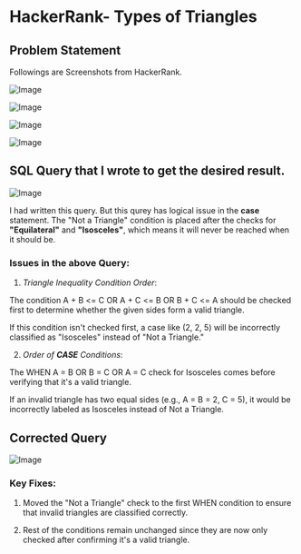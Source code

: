 
# HackerRank- Types of Triangles

## Problem Statement 
Followings are Screenshots from HackerRank.

![Image](https://github.com/user-attachments/assets/d3db6dee-e53f-4ae5-aed4-71eca774df99)

![Image](https://github.com/user-attachments/assets/539e58f9-03c2-4954-91a9-f0fee4adb0de)

![Image](https://github.com/user-attachments/assets/294fbabe-a8ac-4daf-91cc-a2264caa3a05)

![Image](https://github.com/user-attachments/assets/28144eb8-89fe-4080-bb02-fdfa8d7124e9)

## SQL Query that I wrote to get the desired result.

![Image](https://github.com/user-attachments/assets/8421c238-1752-4688-b4c9-fdb47097e0b8)

I had written this query. But this qurey has logical issue in the **case** statement. The "Not a Triangle" condition is placed after the checks for **"Equilateral"** and **"Isosceles"**, which means it will never be reached when it should be.

### Issues in the above Query:

1. *Triangle Inequality Condition Order*:

The condition A + B <= C OR A + C <= B OR B + C <= A should be checked first to determine whether the given sides form a valid triangle.

If this condition isn't checked first, a case like (2, 2, 5) will be incorrectly classified as "Isosceles" instead of "Not a Triangle."

2. *Order of **CASE** Conditions*:

The WHEN A = B OR B = C OR A = C check for Isosceles comes before verifying that it's a valid triangle.

If an invalid triangle has two equal sides (e.g., A = B = 2, C = 5), it would be incorrectly labeled as Isosceles instead of Not a Triangle.

## Corrected Query

![Image](https://github.com/user-attachments/assets/33f5dd4e-9568-4ff5-9c6f-a592c04b9b79)

### Key Fixes:

1. Moved the "Not a Triangle" check to the first WHEN condition to ensure that invalid triangles are classified correctly.

2. Rest of the conditions remain unchanged since they are now only checked after confirming it's a valid triangle.
